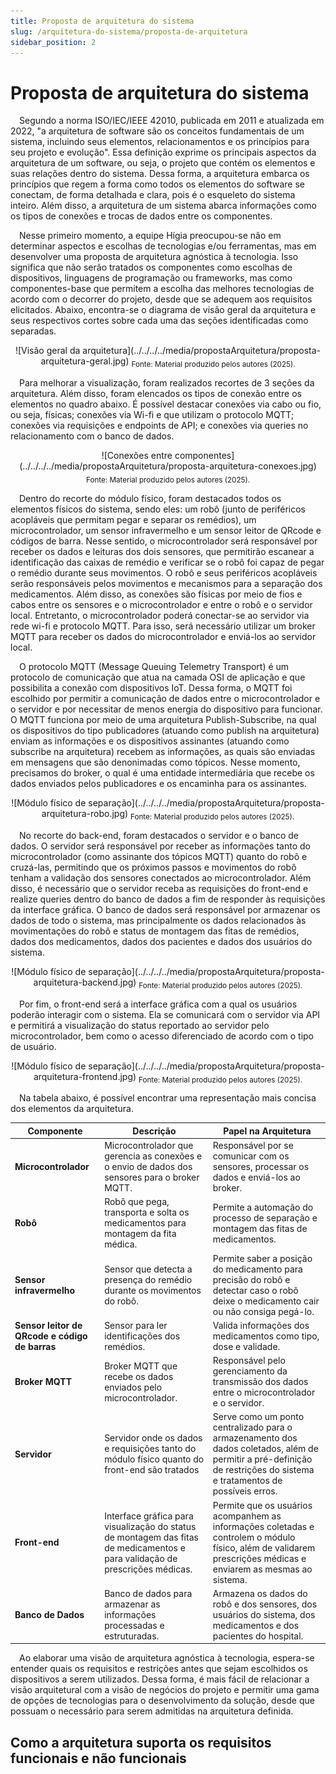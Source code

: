 ```yaml
---
title: Proposta de arquitetura do sistema
slug: /arquitetura-do-sistema/proposta-de-arquitetura
sidebar_position: 2
---
```


# Proposta de arquitetura do sistema

&emsp;Segundo a norma ISO/IEC/IEEE 42010, publicada em 2011 e atualizada em 2022, "a arquitetura de software são os conceitos fundamentais de um sistema, incluindo seus elementos, relacionamentos e os princípios para seu projeto e evolução". Essa definição exprime os principais aspectos da arquitetura de um software, ou seja, o projeto que contém os elementos e suas relações dentro do sistema. Dessa forma, a arquitetura embarca os princípios que regem a forma como todos os elementos do software se conectam, de forma detalhada e clara, pois é o esqueleto do sistema inteiro. Além disso, a arquitetura de um sistema abarca informações como os tipos de conexões e trocas de dados entre os componentes.

&emsp;Nesse primeiro momento, a equipe Hígia preocupou-se não em determinar aspectos e escolhas de tecnologias e/ou ferramentas, mas em desenvolver uma proposta de arquitetura agnóstica à tecnologia. Isso significa que não serão tratados os componentes como escolhas de dispositivos, linguagens de programação ou frameworks, mas como componentes-base que permitem a escolha das melhores tecnologias de acordo com o decorrer do projeto, desde que se adequem aos requisitos elicitados. Abaixo, encontra-se o diagrama de visão geral da arquitetura e seus respectivos cortes sobre cada uma das seções identificadas como separadas.

<div align="center">
![Visão geral da arquitetura](../../../../media/propostaArquitetura/proposta-arquitetura-geral.jpg)
<sub>Fonte: Material produzido pelos autores (2025).</sub>
</div>

&emsp;Para melhorar a visualização, foram realizados recortes de 3 seções da arquitetura. Além disso, foram elencados os tipos de conexão entre os elementos no quadro abaixo. É possível destacar conexões via cabo ou fio, ou seja, físicas; conexões via Wi-fi e que utilizam o protocolo MQTT; conexões via requisições e endpoints de API; e conexões via queries no relacionamento com o banco de dados.

<div align="center">
![Conexões entre componentes](../../../../media/propostaArquitetura/proposta-arquitetura-conexoes.jpg)
<sub>Fonte: Material produzido pelos autores (2025).</sub>
</div>

&emsp;Dentro do recorte do módulo físico, foram destacados todos os elementos físicos do sistema, sendo eles: um robô (junto de periféricos acopláveis que permitam pegar e separar os remédios), um microcontrolador, um sensor infravermelho e um sensor leitor de QRcode e códigos de barra. Nesse sentido, o microcontrolador será responsável por receber os dados e leituras dos dois sensores, que permitirão escanear a identificação das caixas de remédio e verificar se o robô foi capaz de pegar o remédio durante seus movimentos. O robô e seus periféricos acopláveis serão responsáveis pelos movimentos e mecanismos para a separação dos medicamentos. Além disso, as conexões são físicas por meio de fios e cabos entre os sensores e o microcontrolador e entre o robô e o servidor local. Entretanto, o microcontrolador poderá conectar-se ao servidor via rede wi-fi e protocolo MQTT. Para isso, será necessário utilizar um broker MQTT para receber os dados do microcontrolador e enviá-los ao servidor local.

&emsp;O protocolo MQTT (Message Queuing Telemetry Transport) é um protocolo de comunicação que atua na camada OSI de aplicação e que possibilita a conexão com dispositivos IoT. Dessa forma, o MQTT foi escolhido por permitir a comunicação de dados entre o microcontrolador e o servidor e por necessitar de menos energia do dispositivo para funcionar. O MQTT funciona por meio de uma arquitetura Publish-Subscribe, na qual os dispositivos do tipo publicadores (atuando como publish na arquitetura) enviam as informações e os dispositivos assinantes (atuando como subscribe na arquitetura) recebem as informações, as quais são enviadas em mensagens que são denonimadas como tópicos. Nesse momento, precisamos do broker, o qual é uma entidade intermediária que recebe os dados enviados pelos publicadores e os encaminha para os assinantes. 

<div align="center">
![Módulo físico de separação](../../../../media/propostaArquitetura/proposta-arquitetura-robo.jpg)
<sub>Fonte: Material produzido pelos autores (2025).</sub>
</div>

&emsp;No recorte do back-end, foram destacados o servidor e o banco de dados. O servidor será responsável por receber as informações tanto do microcontrolador (como assinante dos tópicos MQTT) quanto do robô e cruzá-las, permitindo que os próximos passos e movimentos do robô tenham a validação dos sensores conectados ao microcontrolador. Além disso, é necessário que o servidor receba as requisições do front-end e realize queries dentro do banco de dados a fim de responder às requisições da interface gráfica. O banco de dados será responsável por armazenar os dados de todo o sistema, mas principalmente os dados relacionados às movimentações do robô e status de montagem das fitas de remédios, dados dos medicamentos, dados dos pacientes e dados dos usuários do sistema.

<div align="center">
![Módulo físico de separação](../../../../media/propostaArquitetura/proposta-arquitetura-backend.jpg)
<sub>Fonte: Material produzido pelos autores (2025).</sub>
</div>

&emsp;Por fim, o front-end será a interface gráfica com a qual os usuários poderão interagir com o sistema. Ela se comunicará com o servidor via API e permitirá a visualização do status reportado ao servidor pelo microcontrolador, bem como o acesso diferenciado de acordo com o tipo de usuário.

<div align="center">
![Módulo físico de separação](../../../../media/propostaArquitetura/proposta-arquitetura-frontend.jpg)
<sub>Fonte: Material produzido pelos autores (2025).</sub>
</div>

&emsp;Na tabela abaixo, é possível encontrar uma representação mais concisa dos elementos da arquitetura.

| **Componente** | **Descrição** | **Papel na Arquitetura** |
|----------------|--------------|--------------------------|
| **Microcontrolador** | Microcontrolador que gerencia as conexões e o envio de dados dos sensores para o broker MQTT. | Responsável por se comunicar com os sensores, processar os dados e enviá-los ao broker. |
| **Robô** | Robô que pega, transporta e solta os medicamentos para montagem da fita médica. | Permite a automação do processo de separação e montagem das fitas de medicamentos. |
| **Sensor infravermelho** | Sensor que detecta a presença do remédio durante os movimentos do robô. | Permite saber a posição do medicamento para precisão do robô e detectar caso o robô deixe o medicamento cair ou não consiga pegá-lo. |
| **Sensor leitor de QRcode e código de barras** | Sensor para ler identificações dos remédios. | Valida informações dos medicamentos como tipo, dose e validade. |
| **Broker MQTT** | Broker MQTT que recebe os dados enviados pelo microcontrolador. | Responsável pelo gerenciamento da transmissão dos dados entre o microcontrolador e o servidor. |
| **Servidor** | Servidor onde os dados e requisições tanto do módulo físico quanto do front-end são tratados | Serve como um ponto centralizado para o armazenamento dos dados coletados, além de permitir a pré-definição de restrições do sistema e tratamentos de possíveis erros. |
| **Front-end** | Interface gráfica para visualização do status de montagem das fitas de medicamentos e para validação de prescrições médicas. | Permite que os usuários acompanhem as informações coletadas e controlem o módulo físico, além de validarem prescrições médicas e enviarem as mesmas ao sistema. |
| **Banco de Dados** | Banco de dados para armazenar as informações processadas e estruturadas. | Armazena os dados do robô e dos sensores, dos usuários do sistema, dos medicamentos e dos pacientes do hospital. |

&emsp;Ao elaborar uma visão de arquitetura agnóstica à tecnologia, espera-se entender quais os requisitos e restrições antes que sejam escolhidos os dispositivos a serem utilizados. Dessa forma, é mais fácil de relacionar a visão arquitetural com a visão de negócios do projeto e permitir uma gama de opções de tecnologias para o desenvolvimento da solução, desde que possuam o necessário para serem admitidas na arquitetura definida.

## Como a arquitetura suporta os requisitos funcionais e não funcionais